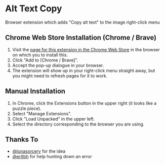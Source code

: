 Alt Text Copy
=============

Browser extension which adds "Copy alt text" to the image right-click menu

Chrome Web Store Installation (Chrome / Brave)
----------------------------------------------

1. Visit the [page for this extension in the Chrome Web Store](https://chrome.google.com/webstore/detail/alt-text-copy/diklkehamgifnoikknopgieldonffjfk/related) in the browser on which you to install this.
2. Click "Add to [Chrome / Brave]".
3. Accept the pop-up dialogue in your browser.
4. The extension will show up in your right-click menu straight away, but you might need to refresh pages for it to work.

Manual Installation
-------------------

1. In Chrome, click the Extensions button in the upper right (it looks like a puzzle piece). 
2. Select "Manage Extensions".
3. Click "Load Unpacked" in the upper left.
4. Select the directory corresponding to the browser you are using.

Thanks To
---------

- [@lunasorcery](https://github.com/lunasorcery) for the idea
- [@eritbh](https://github.com/eritbh) for help hunting down an error

